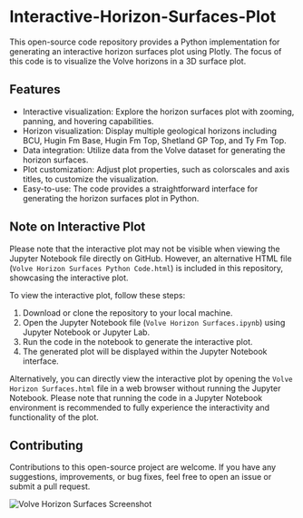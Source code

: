 # Interactive-Horizon-Surfaces-Plot
This open-source code repository provides a Python implementation for generating an interactive horizon surfaces plot using Plotly. The focus of this code is to visualize the Volve horizons in a 3D surface plot.

## Features

- Interactive visualization: Explore the horizon surfaces plot with zooming, panning, and hovering capabilities.
- Horizon visualization: Display multiple geological horizons including BCU, Hugin Fm Base, Hugin Fm Top, Shetland GP Top, and Ty Fm Top.
- Data integration: Utilize data from the Volve dataset for generating the horizon surfaces.
- Plot customization: Adjust plot properties, such as colorscales and axis titles, to customize the visualization.
- Easy-to-use: The code provides a straightforward interface for generating the horizon surfaces plot in Python.

## Note on Interactive Plot

Please note that the interactive plot may not be visible when viewing the Jupyter Notebook file directly on GitHub. However, an alternative HTML file (`Volve Horizon Surfaces Python Code.html`) is included in this repository, showcasing the interactive plot.

To view the interactive plot, follow these steps:

1. Download or clone the repository to your local machine.
2. Open the Jupyter Notebook file (`Volve Horizon Surfaces.ipynb`) using Jupyter Notebook or Jupyter Lab.
3. Run the code in the notebook to generate the interactive plot.
4. The generated plot will be displayed within the Jupyter Notebook interface.

Alternatively, you can directly view the interactive plot by opening the `Volve Horizon Surfaces.html` file in a web browser without running the Jupyter Notebook. Please note that running the code in a Jupyter Notebook environment is recommended to fully experience the interactivity and functionality of the plot.

## Contributing

Contributions to this open-source project are welcome. If you have any suggestions, improvements, or bug fixes, feel free to open an issue or submit a pull request.

![Volve Horizon Surfaces Screenshot](https://github.com/maribickpostanes/Interactive-Horizon-Surfaces-Plot/assets/127098659/ddb1e2a6-777f-4348-821d-b37e14e8b515)
